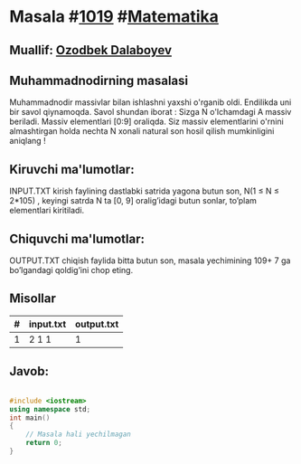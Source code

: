 
<h1>Masala #<a href="https://robocontest.uz/tasks/1019">1019</a> #<a href="https://robocontest.uz/tasks?category=7">Matematika</a></h1>
<h2> Muallif: <a href="https://robocontest.uz/profile/ozodbek_dalaboyev">Ozodbek Dalaboyev</a></h2>
<h2>Muhammadnodirning masalasi</h2>
<p>Muhammadnodir massivlar bilan ishlashni yaxshi o'rganib oldi. Endilikda uni bir savol qiynamoqda. Savol shundan iborat :
Sizga N o'lchamdagi A massiv beriladi. Massiv elementlari [0:9] oraliqda. Siz massiv elementlarini o'rnini almashtirgan holda nechta N xonali natural son hosil qilish mumkinligini aniqlang !</p>
<h2>Kiruvchi ma'lumotlar:</h2>
<p>INPUT.TXT kirish faylining dastlabki satrida yagona butun son, N(1 ≤ N ≤ 2*105) , keyingi satrda N ta [0, 9] oralig’idagi butun sonlar, to’plam elementlari kiritiladi.</p>
<h2>Chiquvchi ma'lumotlar:</h2>
<p>OUTPUT.TXT chiqish faylida bitta butun son, masala yechimining 109+ 7 ga bo’lgandagi qoldig’ini chop eting.</p>
<h2>Misollar</h2>
<table>
    <thead>
        <tr>
            <th>#</th>
            <th>input.txt</th>
            <th>output.txt</th>
        </tr>
    </thead>
    <tbody>
            <tr>
                <td>1</td>
                <td>2
1 1</td>
                <td>1</td>
            </tr>
    </tbody>
    </table>
    
<h2>Javob:</h2>

######
```cpp
#include <iostream>
using namespace std;
int main()
{
    // Masala hali yechilmagan
    return 0;
}
```
